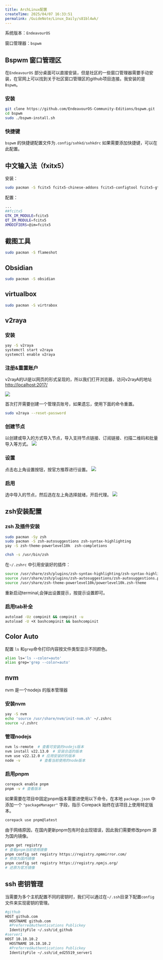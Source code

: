 ```yaml
---
title: ArchLinux配置
createTime: 2025/04/07 16:33:51
permalink: /GuideNote/Linux_Daily/s81bl4wk/
---
```


系统版本：`EndeavourOS`

窗口管理器：`bspwm`

## Bspwm 窗口管理区



在`EndeavourOS` 部分桌面可以直接安装，但是社区的一些窗口管理器需要手动安装，在官网上可以找到关于社区窗口管理区的github项目连接。我安装的是`Bspwm`。
### 安装

```bash
git clone https://github.com/EndeavourOS-Community-Editions/bspwm.git
cd bspwm
sudo ./bspwm-install.sh
```

### 快捷键

`bspwm` 的快捷键配置文件为`.config/sxhkd/sxhkdrc` 如果需要添加快捷键，可以在此配置。 

## 中文输入法（fxitx5）

安装：

```bash
sudo pacman -S fcitx5 fcitx5-chinese-addons fcitx5-configtool fcitx5-gtk fcitx5-pinyin-zhwiki fcitx5-qt
```

配置：

```bash file:/etc/environment
...
##fcitx5
GTK_IM_MODULE=fcitx5
QT_IM_MODULE=fcitx5
XMODIFIERS=@im=fcitx5
```

## 截图工具

```bash file:flameshot
sudo pacman -S flameshot
```

## Obsidian

```bash file:obsidian
sudo pacman -S obsidian
```
## virtualbox

```bash file:virtralbox
sudo pacman -S virtrabox
```
## v2raya

### 安装

```bash
yay -S v2raya
systemctl start v2raya
systemctl enable v2raya
```

### 注册&重置账户
v2rayA的UI是以网页的形式呈现的，所以我们打开浏览器，访问v2rayA的地址[http://localhost:2017/](http://localhost:2017/)

![](assets/2.archlinuxconf/file-20250117181149.png)

首次打开需要创建一个管理员账号，如果遗忘，使用下面的命令重置。

```bash file:重置账户
sudo v2raya --reset-password
```

### 创建节点

以创建或导入的方式导入节点，导入支持节点链接、订阅链接、扫描二维码和批量导入等方式。
![](assets/2.archlinuxconf/file-20250117181207.png)
### 设置

点击右上角设置按钮，按官方推荐进行设置。
![](assets/2.archlinuxconf/file-20250117181855.png)
### 启用

选中导入的节点，然后选在左上角选择就绪，开启代理。
![](assets/2.archlinuxconf/file-20250117182234.png)
## zsh安装配置

### zsh 及插件安装

```bash
sudo pacman -Sy zsh
sudo pacman -S zsh-autosuggestions zsh-syntax-highlighting 
yay -S zsh-theme-powerlevel10k  zsh-completions

chsh -s /usr/bin/zsh
```

在`~/.zshrc` 中引用安装好的插件：

```bash file: ~/.zshrc
source /usr/share/zsh/plugins/zsh-syntax-highlighting/zsh-syntax-highlighting.plugins.zsh
source /usr/share/zsh/plugins/zsh-autosuggestions/zsh-autosuggestions.plugins.zsh
source /usr/share/zsh-theme-powerlevel10k/powerlevel10k.zsh-theme
```

重新启动terminal,会弹出设置提示，按提示设置即可。

### 启用tab补全

```bash file:~/.zshrc
autoload -Uz compinit && compinit -u
autoload -U +X bashcompinit && bashcompinit
```

## Color Auto

配置 `ls` 和`grep`命令打印内容按文件类型显示不同颜色。

```bash file:~/.zshrc
alias ls='ls --color=auto'
alias grep='grep --color=auto'
```

## nvm

nvm 是一个nodejs 的版本管理器
### 安装nvm

```bash file:yay
yay -S nvm
echo 'source /usr/share/nvm/init-nvm.sh' ~/.zshrc
source ~/.zshrc
```

### 管理nodejs

```bash
nvm ls-remote  # 查看可安装的nodejs版本
nvm install v22.13.0  # 安装合适的版本
nvm use v22.12.0 # 应用安装好的版本
node -v         # 查看当前使用的node版本
```

### 启用pnpm

```bash file:pnpm
corepack enable pnpm
pnpm -v # 查看版本
```

如果需要在项目中固定pnpm版本需要进使用以下命令，在本地 `package.json` 中添加一个 `"packageManager"` 字段，指示 Corepack 始终在该项目上使用特定版本。
```bash
corepack use pnpm@latest
```


由于网络原因，在国内更新pnpm包有时会出现错误，因此我们需要修改pnpm 源为国内镜像。

```bash 
pnpm get registry
# 查看pnpm当前使用镜像
pnpm config set registry https://registry.npmmirror.com/
# 修改为国内镜像
pnpm config set registry https://registry.npmjs.org/
# 还原为官方镜像
```

##  ssh 密钥管理

当需要为多个主机配置不同的密钥时，我们可以通过在`~/.ssh`目录下配置`config`文件来实现密钥的管理。

```bash file:~/.ssh/config
#github
HOST github.com
  HOSTNAME github.com
  #PreferredAuthentications Publickey
  IdentityFile ~/.ssh/id_github
#server1
HOST 10.10.10.2
  HOSTNAME 10.10.10.2
  #PreferredAuthentications Publickey
  IdentityFile ~/.ssh/id_ed25519_server1

```
